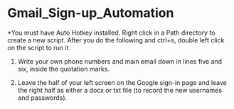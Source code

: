 # Gmail_Sign-up_Automation #

*You must have Auto Hotkey installed. Right click in a Path directory to create a new script. After you do the following and ctrl+s, double left click on the script to run it.

1. Write your own phone numbers and main email down in lines five and six, inside the quotation marks.

2. Leave the half of your left screen on the Google sign-in page and leave the right half as either a docx or txt file (to record the new usernames and passwords).

